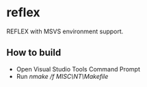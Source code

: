 # reflex
REFLEX with MSVS environment support.
## How to build
* Open Visual Studio Tools Command Prompt
* Run _nmake /f MISC\NT\Makefile_
